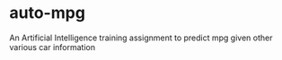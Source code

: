 # auto-mpg
An Artificial Intelligence training assignment to predict mpg given other various car information

